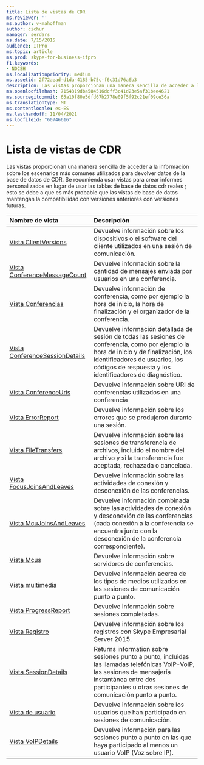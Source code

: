 ```yaml
---
title: Lista de vistas de CDR
ms.reviewer: ''
ms.author: v-mahoffman
author: cichur
manager: serdars
ms.date: 7/15/2015
audience: ITPro
ms.topic: article
ms.prod: skype-for-business-itpro
f1.keywords:
- NOCSH
ms.localizationpriority: medium
ms.assetid: 2f72aead-d1da-4185-b75c-f6c31d76a6b3
description: Las vistas proporcionan una manera sencilla de acceder a la información sobre los escenarios más comunes utilizados para devolver datos de la base de datos de CDR. Se recomienda usar vistas para crear informes personalizados en lugar de usar las tablas de base de datos cdr reales ; esto se debe a que es más probable que las vistas de base de datos mantengan la compatibilidad con versiones anteriores con versiones futuras.
ms.openlocfilehash: 7154319dba584516dcff3c41d23e5af31bee4621
ms.sourcegitcommit: 65a10f80e5dfd67b2778e09f5f92c21ef09ce36a
ms.translationtype: MT
ms.contentlocale: es-ES
ms.lasthandoff: 11/04/2021
ms.locfileid: "60746616"
---
```

# <a name="list-of-cdr-views"></a>Lista de vistas de CDR
 
Las vistas proporcionan una manera sencilla de acceder a la información sobre los escenarios más comunes utilizados para devolver datos de la base de datos de CDR. Se recomienda usar vistas para crear informes personalizados en lugar de usar las tablas de base de datos cdr reales ; esto se debe a que es más probable que las vistas de base de datos mantengan la compatibilidad con versiones anteriores con versiones futuras.
  
|**Nombre de vista**|**Descripción**|
|:-----|:-----|
|[Vista ClientVersions](clientversions-0.md) <br/> |Devuelve información sobre los dispositivos o el software del cliente utilizados en una sesión de comunicación.  <br/> |
|[Vista ConferenceMessageCount](conferencemessagecount-0.md) <br/> |Devuelve información sobre la cantidad de mensajes enviada por usuarios en una conferencia.  <br/> |
|[Vista Conferencias](conferences-0.md) <br/> |Devuelve información de conferencia, como por ejemplo la hora de inicio, la hora de finalización y el organizador de la conferencia.  <br/> |
|[Vista ConferenceSessionDetails](conferencesessiondetails.md) <br/> |Devuelve información detallada de sesión de todas las sesiones de conferencia, como por ejemplo la hora de inicio y de finalización, los identificadores de usuarios, los códigos de respuesta y los identificadores de diagnóstico.  <br/> |
|[Vista ConferenceUris](conferenceuris-0.md) <br/> |Devuelve información sobre URI de conferencias utilizados en una conferencia  <br/> |
|[Vista ErrorReport](errorreport-0.md) <br/> |Devuelve información sobre los errores que se produjeron durante una sesión.  <br/> |
|[Vista FileTransfers](filetransfers.md) <br/> |Devuelve información sobre las sesiones de transferencia de archivos, incluido el nombre del archivo y si la transferencia fue aceptada, rechazada o cancelada.  <br/> |
|[Vista FocusJoinsAndLeaves](focusjoinsandleaves-0.md) <br/> |Devuelve información sobre las actividades de conexión y desconexión de las conferencias.  <br/> |
|[Vista McuJoinsAndLeaves](mcujoinsandleaves-0.md) <br/> |Devuelve información combinada sobre las actividades de conexión y desconexión de las conferencias (cada conexión a la conferencia se encuentra junto con la desconexión de la conferencia correspondiente).  <br/> |
|[Vista Mcus](mcus-0.md) <br/> |Devuelve información sobre servidores de conferencias.  <br/> |
|[Vista multimedia](media-0.md) <br/> |Devuelve información acerca de los tipos de medios utilizados en las sesiones de comunicación punto a punto.  <br/> |
|[Vista ProgressReport](progressreport-0.md) <br/> |Devuelve información sobre sesiones completadas.  <br/> |
|[Vista Registro](registration-0.md) <br/> |Devuelve información sobre los registros con Skype Empresarial Server 2015.  <br/> |
|[Vista SessionDetails](sessiondetails-0.md) <br/> |Returns information sobre sesiones punto a punto, incluidas las llamadas telefónicas VoIP-VoIP, las sesiones de mensajería instantánea entre dos participantes u otras sesiones de comunicación punto a punto.  <br/> |
|[Vista de usuario](user.md) <br/> |Devuelve información sobre los usuarios que han participado en sesiones de comunicación.  <br/> |
|[Vista VoIPDetails](voipdetails.md) <br/> |Devuelve información para las sesiones punto a punto en las que haya participado al menos un usuario VoIP (Voz sobre IP).  <br/> |
   

